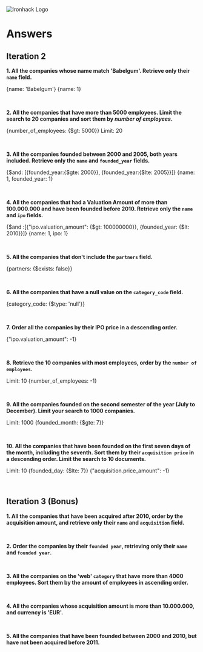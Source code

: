 ![Ironhack Logo](https://i.imgur.com/1QgrNNw.png)

# Answers

## Iteration 2

**1. All the companies whose name match 'Babelgum'. Retrieve only their `name` field.**

<!-- Your Query Goes Here -->
{name: 'Babelgum'}
{name: 1}

<br>

**2. All the companies that have more than 5000 employees. Limit the search to 20 companies and sort them by *number of employees*.**

<!-- Your Query Goes Here -->
{number_of_employees: {$gt: 5000}}
Limit: 20

<br>

**3. All the companies founded between 2000 and 2005, both years included. Retrieve only the `name` and `founded_year` fields.**

<!-- Your Query Goes Here -->
{$and: [{founded_year:{$gte: 2000}}, {founded_year:{$lte: 2005}}]}
{name: 1, founded_year: 1}

<br>

**4. All the companies that had a Valuation Amount of more than 100.000.000 and have been founded before 2010. Retrieve only the `name` and `ipo` fields.**

<!-- Your Query Goes Here -->
{$and :[{"ipo.valuation_amount": {$gt: 100000000}}, {founded_year: {$lt: 2010}}]}
{name: 1, ipo: 1}

<br>

**5. All the companies that don't include the `partners` field.**

<!-- Your Query Goes Here -->
{partners: {$exists: false}}

<br>

**6. All the companies that have a null value on the `category_code` field.**

<!-- Your Query Goes Here -->
{category_code: {$type: 'null'}}

<br>

**7. Order all the companies by their IPO price in a descending order.**

<!-- Your Query Goes Here -->
{"ipo.valuation_amount": -1}

<br>

**8. Retrieve the 10 companies with most employees, order by the `number of employees`.**

<!-- Your Query Goes Here -->
Limit: 10
{number_of_employees: -1}

<br>

**9. All the companies founded on the second semester of the year (July to December). Limit your search to 1000 companies.**

<!-- Your Query Goes Here -->
Limit: 1000
{founded_month: {$gte: 7}}

<br>

**10. All the companies that have been founded on the first seven days of the month, including the seventh. Sort them by their `acquisition price` in a descending order. Limit the search to 10 documents.**

<!-- Your Query Goes Here -->
Limit: 10
{founded_day: {$lte: 7}}
{"acquisition.price_amount": -1}

<br>

## Iteration 3 (Bonus)

**1. All the companies that have been acquired after 2010, order by the acquisition amount, and retrieve only their `name` and `acquisition` field.**

<!-- Your Query Goes Here -->

<br>

**2. Order the companies by their `founded year`, retrieving only their `name` and `founded year`.**

<!-- Your Query Goes Here -->

<br>

**3. All the companies on the 'web' `category` that have more than 4000 employees. Sort them by the amount of employees in ascending order.**

<!-- Your Query Goes Here -->

<br>

**4. All the companies whose acquisition amount is more than 10.000.000, and currency is 'EUR'.**

<!-- Your Query Goes Here -->

<br>

**5. All the companies that have been founded between 2000 and 2010, but have not been acquired before 2011.**

<!-- Your Query Goes Here -->

<br>
